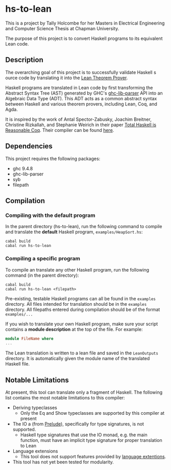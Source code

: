 # hs-to-lean

This is a project by Tally Holcombe for her Masters in Electrical Engineering and Computer Science Thesis at Chapman University.

The purpose of this project is to convert Haskell programs to its equivalent Lean code.


## Description

The overarching goal of this project is to successfully validate Haskell s ource code by translating it into the [Lean Theorem Prover](https://lean-lang.org/).

Haskell programs are translated in Lean code by first transforming the Abstract Syntax Tree (AST) generated by GHC's [ghc-lib-parser](https://hackage.haskell.org/package/ghc-lib-parser) API into an Algebraic Data Type (ADT). This ADT acts as a common abstract syntax between Haskell and various theorem provers, including Lean, Coq, and Agda. 

It is inspired by the work of Antal Spector-Zabusky, Joachim Breitner, Christine Rizkallah, and Stephanie Weirich in their paper [Total Haskell is Reasonable Coq](https://arxiv.org/abs/1711.09286). Their compiler can be found [here](https://github.com/plclub/hs-to-coq).


## Dependencies

This project requires the following packages: 
* ghc 9.4.8
* ghc-lib-parser
* syb
* filepath

## Compilation


### Compiling with the default program
In the parent directory (hs-to-lean), run the following command to compile and translate the **default** Haskell program, `examples/HeapSort.hs`:
```
cabal build
cabal run hs-to-lean
```

### Compiling a specific program
To compile an translate any other Haskell program, run the following command (in the parent directory):

```
cabal build
cabal run hs-to-lean <filepath> 
```

Pre-existing, testable Haskell programs can all be found in the `examples` directory.  All files intended for translation should be in the `examples` directory. All filepaths entered during compilation should be of the format `examples/...`

If you wish to translate your own Haskell program, make sure your script contains a **module description** at the top of the file. For example:

```haskell
module FileName where
...
```

The Lean translation is written to a lean file and saved in the `LeanOutputs` directory. It is automatically given the module name of the translated Haskell file. 




## Notable Limitations

At present, this tool can translate only a fragment of Haskell. The following list contains the most notable limitations to this compiler:
* Deriving typeclasses
    * Only the Eq and Show typeclasses are supported by this compiler at present
* The IO a (from [Prelude](https://hackage.haskell.org/package/base-4.21.0.0/docs/Prelude.html#t:IO)), specifically for type signatures, is not supported. 
    * Haskell type signatures that use the IO monad, e.g. the main function, must have an implicit type signature for proper translation to Lean
* Language extensions
    * This tool does not support features provided by [language extentions](https://hackage.haskell.org/package/template-haskell-2.23.0.0/docs/Language-Haskell-TH.html#g:5).
* This tool has not yet been tested for modularity.

